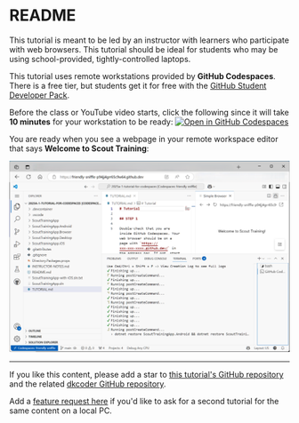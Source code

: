 # README

This tutorial is meant to be led by an instructor with learners who participate with web browsers.
This tutorial should be ideal for students who may be using school-provided, tightly-controlled laptops.

This tutorial uses remote workstations provided by **GitHub Codespaces**. There is a free tier, but students get it for free with the [GitHub Student Developer Pack](https://education.github.com/pack).

Before the class or YouTube video starts, click the following since it will take **10 minutes** for your workstation to be ready:
[![Open in GitHub Codespaces](https://github.com/codespaces/badge.svg)](https://codespaces.new/diskuv/2025a-1-tutorial-for-codespaces?quickstart=1)

You are ready when you see a webpage in your remote workspace editor that says **Welcome to Scout Training**:

![Welcome to Scout Training](content/welcome-to-scout-training.png)

---

If you like this content, please add a star to [this tutorial's GitHub repository](https://github.com/diskuv/2025a-1-tutorial-for-codespaces) and the related [dkcoder GitHub repository](https://github.com/diskuv/dkcoder).

Add a [feature request here](https://github.com/diskuv/2025a-1-tutorial-for-codespaces/issues) if you'd like to ask for a second tutorial for the same content on a local PC.
